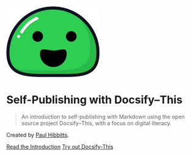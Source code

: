 ![Docsify Logo](https://raw.githubusercontent.com/docsifyjs/docsify/develop/docs/_media/icon.svg)

#  Self-Publishing with Docsify&#8288;&#8211;&#8288;This

> An introduction to self-publishing with Markdown using the open source project Docsify&#8288;&#8211;&#8288;This, with a focus on digital literacy.

Created by [Paul Hibbitts](https://hibbittsdesign.org).

[Read the Introduction](#an-introduction-to-self-publishing-with-docsify-this)
[Try out Docsify-This](https://docsify-this.net)
